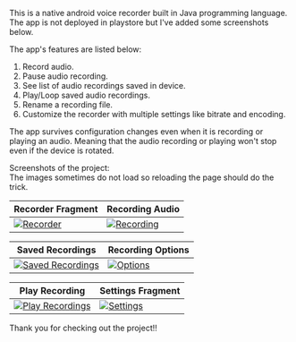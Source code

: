 This is a native android voice recorder built in Java programming language. The app is not deployed in playstore but I've added some screenshots below.

The app's features are listed below:
 1. Record audio.
 2. Pause audio recording.
 3. See list of audio recordings saved in device.
 4. Play/Loop saved audio recordings. 
 5. Rename a recording file.
 6. Customize the recorder with multiple settings like bitrate and encoding.

The app survives configuration changes even when it is recording or playing an audio. Meaning that the audio recording or playing won't stop even if the device is rotated.

Screenshots of the project: <br/>
The images sometimes do not load so reloading the page should do the trick.

| Recorder Fragment | Recording Audio |
|--|--|
| <a href="https://drive.google.com/uc?export=view&id=1aBn5tY_jMSSY1bR5e79lycEXQTF2Bpk4">![Recorder](https://drive.google.com/uc?export=view&id=1aBn5tY_jMSSY1bR5e79lycEXQTF2Bpk4) </a> | <a href="https://drive.google.com/uc?export=view&id=1jbzM-W4OZpuWymSCl_iR6qcp1x4CPWJz">![Recording](https://drive.google.com/uc?export=view&id=1jbzM-W4OZpuWymSCl_iR6qcp1x4CPWJz)</a> |

| Saved Recordings| Recording Options|
|--|--|
| <a href="https://drive.google.com/uc?export=view&id=1PB_1tx2yVliNbT39KtkI_KtC038To7YS">![Saved Recordings](https://drive.google.com/uc?export=view&id=1PB_1tx2yVliNbT39KtkI_KtC038To7YS) </a> | <a href="https://drive.google.com/uc?export=view&id=1NGNFqpKpmmWEudTypy4ZNAZaQisotRnn">![Options](https://drive.google.com/uc?export=view&id=1NGNFqpKpmmWEudTypy4ZNAZaQisotRnn)</a> |


| Play Recording| Settings Fragment|
|--|--|
| <a href="https://drive.google.com/uc?export=view&id=1CuvGeZT_UqfNIXPQsb1JgysKifPO7Fi3">![Play Recordings](https://drive.google.com/uc?export=view&id=1CuvGeZT_UqfNIXPQsb1JgysKifPO7Fi3) </a> | <a href="https://drive.google.com/uc?export=view&id=1F9nmrUN2J6UR1gxTLusxVipYbze_Zkmz">![Settings](https://drive.google.com/uc?export=view&id=1F9nmrUN2J6UR1gxTLusxVipYbze_Zkmz)</a> |

Thank you for checking out the project!!
